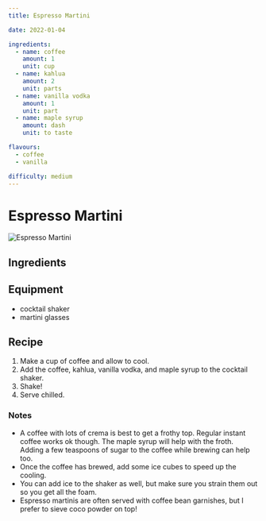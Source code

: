 ```yaml
---
title: Espresso Martini

date: 2022-01-04

ingredients:
  - name: coffee
    amount: 1
    unit: cup
  - name: kahlua
    amount: 2
    unit: parts
  - name: vanilla vodka
    amount: 1
    unit: part
  - name: maple syrup
    amount: dash
    unit: to taste

flavours:
  - coffee
  - vanilla

difficulty: medium
---
```


# Espresso Martini

![Espresso Martini](/images/espresso-martini/espresso-martini.jpg)

## Ingredients

<cocktail-ingredients/>

## Equipment

- cocktail shaker
- martini glasses

## Recipe

1. Make a cup of coffee and allow to cool.
2. Add the coffee, kahlua, vanilla vodka, and maple syrup to the cocktail shaker.
3. Shake!
4. Serve chilled.

### Notes

- A coffee with lots of crema is best to get a frothy top. Regular instant coffee works ok though. The maple syrup will help with the froth. Adding a few teaspoons of sugar to the coffee while brewing can help too.
- Once the coffee has brewed, add some ice cubes to speed up the cooling.
- You can add ice to the shaker as well, but make sure you strain them out so you get all the foam.
- Espresso martinis are often served with coffee bean garnishes, but I prefer to sieve coco powder on top!

